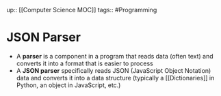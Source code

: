 up:: [[Computer Science MOC]]
tags:: #Programming  
# JSON Parser
- A **parser** is a component in a program that reads data (often text) and converts it into a format that is easier to process
- A **JSON parser** specifically reads JSON (JavaScript Object Notation) data and converts it into a data structure (typically a [[Dictionaries]] in Python, an object in JavaScript, etc.)
